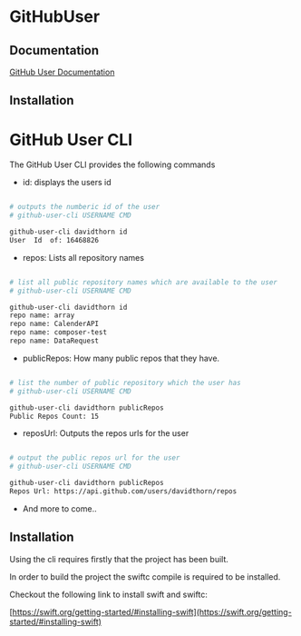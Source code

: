 # GitHubUser

## Documentation

[GitHub User Documentation](https://github.com/davidthorn/GitHubUser/tree/develop/Sources/GitHubUser)

## Installation


# GitHub User CLI

The GitHub User CLI provides the following commands

* id: displays the users id

```bash

# outputs the numberic id of the user
# github-user-cli USERNAME CMD

github-user-cli davidthorn id
User  Id  of: 16468826

```

* repos: Lists all repository names

```bash

# list all public repository names which are available to the user
# github-user-cli USERNAME CMD

github-user-cli davidthorn id
repo name: array
repo name: CalenderAPI
repo name: composer-test
repo name: DataRequest


```

* publicRepos: How many public repos that they have.

```bash

# list the number of public repository which the user has
# github-user-cli USERNAME CMD

github-user-cli davidthorn publicRepos
Public Repos Count: 15


```

* reposUrl: Outputs the repos urls for the user

```bash

# output the public repos url for the user
# github-user-cli USERNAME CMD

github-user-cli davidthorn publicRepos
Repos Url: https://api.github.com/users/davidthorn/repos


```

* And more to come..

## Installation

Using the cli requires firstly that the project has been built.

In order to build the project the swiftc compile is required to be installed.

Checkout the following link to install swift and swiftc: 

[https://swift.org/getting-started/#installing-swift](https://swift.org/getting-started/#installing-swift)



